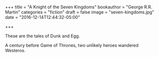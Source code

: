 +++
title = "A Knight of the Seven Kingdoms"
bookauthor = "George R.R. Martin"
categories = "fiction"
draft = false
image = "seven-kingdoms.jpg"
date = "2016-12-14T12:44:32-05:00"

+++

These are the tales of Dunk and Egg.

A century before Game of Thrones, two unlikely heroes wandered Westeros.

